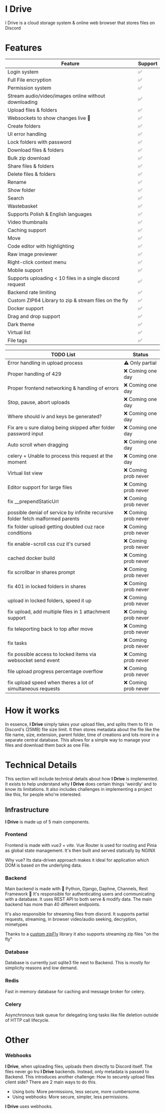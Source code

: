 # I Drive

I Drive is a cloud storage system & online web browser that stores files on Discord


# Features

| Feature                                                   | Support |
|-----------------------------------------------------------|---------|
| Login system                                              | ✅       |
| Full File encryption                                      | ✅       |
| Permission system                                         | ✅       |
| Stream audio/video/images online without downloading      | ✅       |
| Upload files & folders                                    | ✅       |
| Websockets to show changes live   🎥                      | ✅       |
| Create folders                                            | ✅       |
| UI error handling                                         | ✅       |
| Lock folders with password                                | ✅       |
| Download files & folders                                  | ✅       |
| Bulk zip download                                         | ✅       |
| Share files & folders                                     | ✅       |
| Delete files & folders                                    | ✅       |
| Rename                                                    | ✅       |
| Show folder                                               | ✅       |
| Search                                                    | ✅       |
| Wastebasket                                               | ✅       |
| Supports Polish & English languages                       | ✅       |
| Video thumbnails                                          | ✅       |
| Caching support                                           | ✅       |
| Move                                                      | ✅       |
| Code editor with highlighting                             | ✅       |
| Raw image previewer                                       | ✅       |
| Right-click context menu                                  | ✅       |
| Mobile support                                            | ✅       |
| Supports uploading < 10 files in a single discord request | ✅       |
| Backend rate limiting                                     | ✅       |
| Custom ZIP64 Library to zip & stream files on the fly     | ✅       |
| Docker support                                            | ✅       |
| Drag and drop support                                     | ✅       |
| Dark theme                                                | ✅       |
| Virtual list                                              | ✅       |
| File tags                                                 | ✅       |


| TODO List                                                                       | Status               |
|---------------------------------------------------------------------------------|----------------------|
| Error handling in upload process                                                | ⚠️  Only partial     |
| Proper handling of 429                                                          | ❌  Coming one day    |
| Proper frontend networking & handling of errors                                 | ❌  Coming one day    |
| Stop, pause, abort uploads                                                      | ❌  Coming one day    |
| Where should iv and keys be generated?                                          | ❌  Coming one day    |
| Fix are u sure dialog being skipped after folder password input                 | ❌  Coming one day    |
| Auto scroll when dragging                                                       | ❌  Coming one day    |
| celery + Unable to process this request at the moment                           | ❌  Coming one day    |
| Virtual list view                                                               | ❌  Coming prob never |
| Editor support for large files                                                  | ❌  Coming prob never |
| fix __prependStaticUrl                                                          | ❌  Coming prob never |
| possible denial of service by infinite recursive folder fetch malformed parents | ❌  Coming prob never |
| fix folder upload getting doubled cuz race conditions                           | ❌  Coming prob never |
| fix enable-scroll css cuz it's cursed                                           | ❌  Coming prob never |
| cached docker build                                                             | ❌  Coming prob never |
| fix scrollbar in shares prompt                                                  | ❌  Coming prob never |
| fix 401 in locked folders in shares                                             | ❌  Coming prob never |
| upload in locked folders, speed it up                                           | ❌  Coming prob never |
| fix upload, add multiple files in 1 attachment support                          | ❌  Coming prob never |
| fix teleporting back to top after move                                          | ❌  Coming prob never |
| fix tasks                                                                       | ❌  Coming prob never |
| fix possible access to locked items via websocket send event                    | ❌  Coming prob never |
| file upload progress percentage overflow                                        | ❌  Coming prob never |
| fix upload speed when theres a lot of simultaneous requests                     | ❌  Coming prob never |



# How it works

In essence, **I Drive** simply takes your upload files, and splits them to fit in Discord's (25MB) file size limit.
It then stores metadata about the file like the file name, size, extension, parent folder, time of creations and lots more 
in a separate central database.
This allows for a simple way to manage your files and download them back as one File.

# Technical Details

This section will include technical details about how **I Drive** is implemented. 
It exists to help understand why **I Drive** does certain things 'weirdly' and to know its limitations.
It also includes challenges in implementing a project like this, for people who're interested.

## Infrastructure

**I Drive** is made up of 5 main components.

### Frontend

Frontend is made with _vue3_ + _vite_. 
Vue Router is used for routing and Pinia as global state management. 
It's then built and served statically by NGINX                 

Why vue? Its data-driven approach makes it ideal for application which DOM is based on the underlying data.

### Backend

Main backend is made with 🐍 Python, Django, Daphne, Channels, Rest Framework 🐍
It's responsible for authenticating users and communicating with a database. 
It uses REST API to both serve & modify data.
The main backend has more than 40 different endpoints.

It's also  responsible for streaming files from discord. 
It supports partial requests, streaming, in browser video/audio seeking, decryption, mimetypes

Thanks to a [custom zipFly](https://github.com/pam-param-pam/ZipFly) library it also supports streaming zip files "on the fly"


### Database
Database is currently just sqlite3 file next to Backend. 
This is mostly for simplicity reasons and low demand.

### Redis
Fast in memory database for caching and message broker for celery.

### Celery
Asynchronous task queue for delegating long tasks like file deletion outside of HTTP call lifecycle.

# Other

### Webhooks

**I Drive**, when uploading files, uploads them directly to Discord itself. The files never go tru **I Drive** backends. 
Instead, only metadata is passed to Backend. 
This introduces another challenge: How to securely upload files client side?
There are 2 main ways to do this.
- Using bots: More permissions, less secure, more cumbersome.
- Using webhooks: More secure, simpler, less permissions.

**I Drive** uses webhooks.
